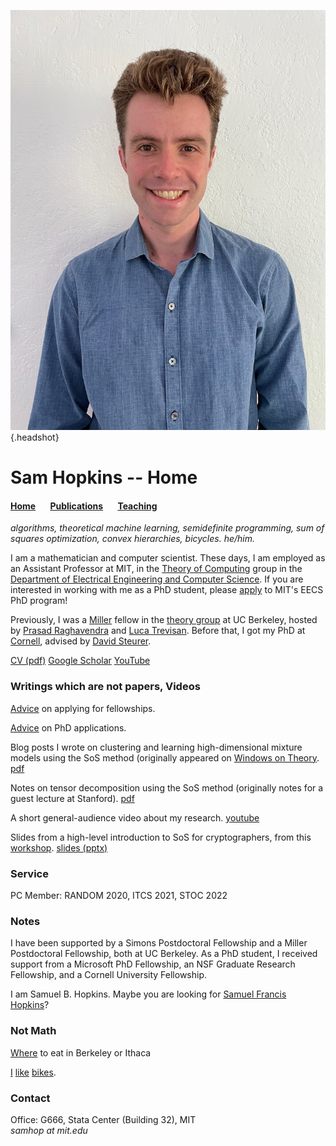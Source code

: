 ![](sam_headshot_new.jpeg){.headshot}

# Sam Hopkins -- Home

#### [Home](index.html) &nbsp; &nbsp; &nbsp; [Publications](pubs.html) &nbsp; &nbsp; &nbsp; [Teaching](teaching.html)

*algorithms, theoretical machine learning, semidefinite programming, sum of squares optimization, convex hierarchies, bicycles. he/him.*

I am a mathematician and computer scientist. These days, I am employed as an Assistant Professor at MIT, in the [Theory of Computing](https://toc.csail.mit.edu/) group in the [Department of Electrical Engineering and Computer Science](https://www.eecs.mit.edu/). If you are interested in working with me as a PhD student, please [apply](https://www.eecs.mit.edu/academics-admissions/graduate-program/admissions) to MIT's EECS PhD program!

Previously, I was a [Miller](http://miller.berkeley.edu/) fellow in the [theory group](http://theory.cs.berkeley.edu/) at UC Berkeley, hosted by [Prasad Raghavendra](https://people.eecs.berkeley.edu/~prasad/) and [Luca Trevisan](https://lucatrevisan.github.io/). Before that, I got my PhD at [Cornell](https://www.cs.cornell.edu/research/theory), advised by [David Steurer](http://www.dsteurer.org/).

[CV (pdf)](cv.pdf) [Google Scholar](https://scholar.google.com/citations?user=E_a3VB4AAAAJ&hl=en) [YouTube](https://www.youtube.com/channel/UC0SsR6PPN3SuO7IzFc1Bhfg)

### Writings which are not papers, Videos

[Advice](fellowship_advice.html) on applying for fellowships.

[Advice](grad_advice.html) on PhD applications.

Blog posts I wrote on clustering and learning high-dimensional mixture models using the SoS method (originally appeared on [Windows on Theory](https://windowsontheory.org/). [pdf](clustering.pdf)

Notes on tensor decomposition using the SoS method (originally notes for a guest lecture at Stanford). [pdf](tensor-decomp-notes.pdf)

A short general-audience video about my research. [youtube](https://www.youtube.com/watch?v=wvdNs4keEys)

Slides from a high-level introduction to SoS for cryptographers, from this [workshop](https://crypto.iacr.org/2019/affevents/nrc/page.html). [slides (pptx)](crypto-2019-talk.pptx)

### Service

PC Member: RANDOM 2020, ITCS 2021, STOC 2022

### Notes

I have been supported by a Simons Postdoctoral Fellowship and a Miller Postdoctoral Fellowship, both at UC Berkeley. As a PhD student, I received support from a  Microsoft PhD Fellowship, an NSF Graduate Research Fellowship, and a Cornell University Fellowship.

I am Samuel B. Hopkins. Maybe you are looking for [Samuel Francis Hopkins](http://www-users.math.umn.edu/~shopkins/)?


### Not Math

[Where](restaurants.html) to eat in Berkeley or Ithaca

[I](pics/tongue.jpg) [like](pics/mtdiablo.jpg) [bikes](pics/snow.jpg).



### Contact
Office: G666, Stata Center (Building 32), MIT\
*samhop at mit.edu*
